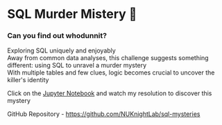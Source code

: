 # SQL Murder Mistery 🔎

### Can you find out whodunnit?

Exploring SQL uniquely and enjoyably  
Away from common data analyses, this challenge suggests something different: using SQL to unravel a murder mystery  
With multiple tables and few clues, logic becomes crucial to uncover the killer's identity 

Click on the [Jupyter Notebook](https://github.com/marco-rocha97/sql-murder-mistery/blob/main/sql-murder-mystery.ipynb) and watch my resolution to discover this mystery 

GitHub Repository - https://github.com/NUKnightLab/sql-mysteries
